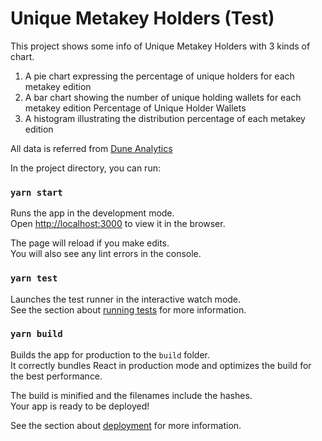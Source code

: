 # Unique Metakey Holders (Test)
This project shows some info of Unique Metakey Holders with 3 kinds of chart.
1. A pie chart expressing the percentage of unique holders for each metakey edition
2. A bar chart showing the number of unique holding wallets for each metakey edition
Percentage of Unique Holder Wallets
3. A histogram illustrating the distribution percentage of each metakey edition

All data is referred from [Dune Analytics](https://dune.com/queries/276792)

In the project directory, you can run:

### `yarn start`

Runs the app in the development mode.\
Open [http://localhost:3000](http://localhost:3000) to view it in the browser.

The page will reload if you make edits.\
You will also see any lint errors in the console.

### `yarn test`

Launches the test runner in the interactive watch mode.\
See the section about [running tests](https://facebook.github.io/create-react-app/docs/running-tests) for more information.

### `yarn build`

Builds the app for production to the `build` folder.\
It correctly bundles React in production mode and optimizes the build for the best performance.

The build is minified and the filenames include the hashes.\
Your app is ready to be deployed!

See the section about [deployment](https://facebook.github.io/create-react-app/docs/deployment) for more information.


